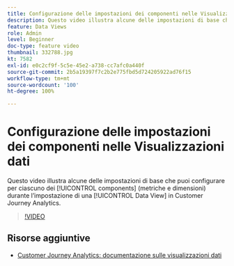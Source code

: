 ```yaml
---
title: Configurazione delle impostazioni dei componenti nelle Visualizzazioni dati
description: Questo video illustra alcune delle impostazioni di base che puoi configurare per ciascuno dei componenti (metriche e dimensioni) durante l’impostazione di una visualizzazione dati in Customer Journey Analytics.
feature: Data Views
role: Admin
level: Beginner
doc-type: feature video
thumbnail: 332788.jpg
kt: 7582
exl-id: e0c2cf9f-5c5e-45e2-a738-cc7afc0a440f
source-git-commit: 2b5a19397f7c2b2e775fbd5d724205922ad76f15
workflow-type: tm+mt
source-wordcount: '100'
ht-degree: 100%

---
```


# Configurazione delle impostazioni dei componenti nelle Visualizzazioni dati

Questo video illustra alcune delle impostazioni di base che puoi configurare per ciascuno dei [!UICONTROL components] (metriche e dimensioni) durante l’impostazione di una [!UICONTROL Data View] in Customer Journey Analytics.

>[!VIDEO](https://video.tv.adobe.com/v/332788/?quality=12&learn=on)

## Risorse aggiuntive

* [Customer Journey Analytics: documentazione sulle visualizzazioni dati](https://experienceleague.adobe.com/docs/analytics-platform/using/cja-dataviews/create-dataview.html?lang=it)
